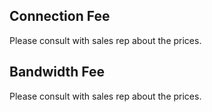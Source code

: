 ## Connection Fee
Please consult with sales rep about the prices.

## Bandwidth Fee
Please consult with sales rep about the prices.

